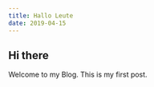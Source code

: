```yaml
---
title: Hallo Leute
date: 2019-04-15
---
```

## Hi there

Welcome to my Blog. This is my first post.
